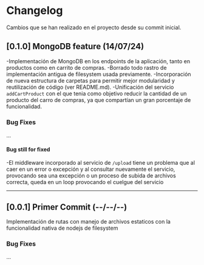 # Changelog

Cambios que se han realizado en el proyecto desde su commit inicial.

## [0.1.0] MongoDB feature (14/07/24)

-Implementación de MongoDB en los endpoints de la aplicación, tanto en productos como en carrito de compras.
-Borrado todo rastro de implementación antigua de filesystem usada previamente.
-Incorporación de nueva estructura de carpetas para permitir mejor modularidad y reutilización de código (ver README.md).
-Unificación del servicio `addCartProduct` con el que tenia como objetivo reducir la cantidad de un producto del carro de compras, ya que compartían un gran porcentaje de funcionalidad.

### Bug Fixes

...

#### Bug still for fixed

-El middleware incorporado al servicio de `/upload` tiene un problema que al caer en un error o excepción y al consultar nuevamente el servicio, provocando sea una excepción o un proceso de subida de archivos correcta, queda en un loop provocando el cuelgue del servicio

-------------------------------------------------------------------------------------------------------------------

## [0.0.1] Primer Commit (--/--/--)

Implementación de rutas con manejo de archivos estaticos con la funcionalidad nativa de nodejs de filesystem

### Bug Fixes

...


